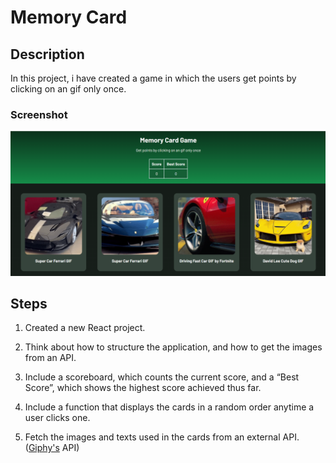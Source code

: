 # Memory Card
## Description
In this project, i have created a game in which the users get points by clicking on an gif only once.

### Screenshot
![screenshot](./public/screenshot.png)

## Steps
1. Created a new React project.

2. Think about how to structure the application, and how to get the images from an API. 

3. Include a scoreboard, which counts the current score, and a “Best Score”, which shows the highest score achieved thus far. 

4. Include a function that displays the cards in a random order anytime a user clicks one. 

5. Fetch the images and texts used in the cards from an external API. ([Giphy's](https://giphy.com) API)